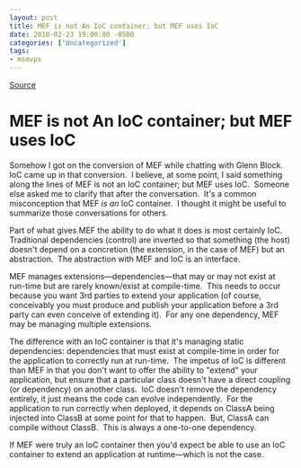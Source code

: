 ```yaml
---
layout: post
title: MEF is not An IoC container; but MEF uses IoC
date: 2010-02-23 19:00:00 -0500
categories: ['Uncategorized']
tags:
- msmvps
---
```

[Source](http://blogs.msmvps.com/peterritchie/2010/02/24/mef-is-not-an-ioc-container-but-mef-uses-ioc/ "Permalink to MEF is not An IoC container; but MEF uses IoC")

# MEF is not An IoC container; but MEF uses IoC

Somehow I got on the conversion of MEF while chatting with Glenn Block.  IoC came up in that conversion.  I believe, at some point, I said something along the lines of MEF is not an IoC container; but MEF uses IoC.  Someone else asked me to clarify that after the conversation.  It's a common misconception that MEF *is an* IoC container.  I thought it might be useful to summarize those conversations for others.

Part of what gives MEF the ability to do what it does is most certainly IoC.  Traditional dependencies (control) are inverted so that something (the host) doesn't depend on a concretion (the extension, in the case of MEF) but an abstraction.  The abstraction with MEF and IoC is an interface.

MEF manages extensions—dependencies—that may or may not exist at run-time but are rarely known/exist at compile-time.  This needs to occur because you want 3rd parties to extend your application (of course, conceivably you must produce and publish your application before a 3rd party can even conceive of extending it).  For any one dependency, MEF may be managing multiple extensions.

The difference with an IoC container is that it's managing static dependencies: dependencies that must exist at compile-time in order for the application to correctly run at run-time.  The impetus of IoC is different than MEF in that you don't want to offer the ability to "extend" your application, but ensure that a particular class doesn't have a direct coupling (or dependency) on another class.  IoC doesn't remove the dependency entirely, it just means the code can evolve independently.  For the application to run correctly when deployed, it depends on ClassA being injected into ClassB at some point for that to happen.  But, ClassA can compile without ClassB.  This is always a one-to-one dependency.

If MEF were truly an IoC container then you'd expect be able to use an IoC container to extend an application at runtime—which is not the case.

